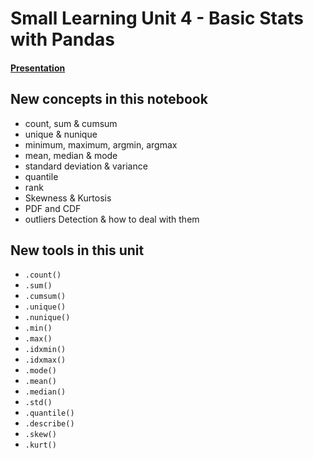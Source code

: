 # Small Learning Unit 4 - Basic Stats with Pandas

#### [Presentation](https://docs.google.com/presentation/d/1hkPomwOehzkLp4W3JMqF5aCjFNYQbKKJaPHCPmgw9xc/edit?usp=sharing)

## New concepts in this notebook
- count, sum & cumsum
- unique & nunique
- minimum, maximum, argmin, argmax
- mean, median & mode
- standard deviation & variance
- quantile
- rank
- Skewness & Kurtosis
- PDF and CDF
- outliers Detection & how to deal with them

 
 ## New tools in this unit
 * `.count()`
 * `.sum()`
 * `.cumsum()`
 * `.unique()`
 * `.nunique()` 
 * `.min()` 
 * `.max()`
 * `.idxmin()`
 * `.idxmax()`
 * `.mode()`
 * `.mean()`
 * `.median()`
 * `.std()`
 * `.quantile()`
 * `.describe()` 
 * `.skew()`
 * `.kurt()`
